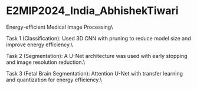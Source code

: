 # E2MIP2024_India_AbhishekTiwari
Energy-efficient Medical Image Processing\\

Task 1 (Classification): Used 3D CNN with pruning to reduce model size and improve energy efficiency.\\

Task 2 (Segmentation): A U-Net architecture was used with early stopping and image resolution reduction.\\

Task 3 (Fetal Brain Segmentation): Attention U-Net with transfer learning and quantization for energy efficiency.\\

